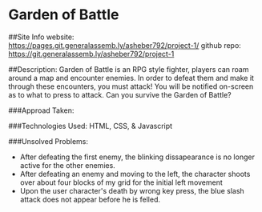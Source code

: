 # Garden of Battle

##Site Info
website: https://pages.git.generalassemb.ly/asheber792/project-1/
github repo: https://git.generalassemb.ly/asheber792/project-1

##Description: 
Garden of Battle is an RPG style fighter, players can roam around a map and encounter enemies. In order to defeat them and make it through these encounters, you must attack! You will be notified on-screen as to what to press to attack. Can you survive the Garden of Battle?

###Approad Taken: 


###Technologies Used:
HTML, CSS, & Javascript

###Unsolved Problems: 
- After defeating the first enemy, the blinking dissapearance is no longer active for the other enemies. 
- After defeating an enemy and moving to the left, the character shoots over about four blocks of my grid for the initial left movement
- Upon the user character's death by wrong key press, the blue slash attack does not appear before he is felled.

